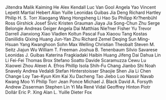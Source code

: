 Jitendra Malik
Kaiming He
Alex Kendall
Luc Van Gool
Angela Yao
Vincent Lepetit
Martial Hebert
Alan Yuille
Leonidas Guibas
Jia Deng
Richard Hartley
Philip H. S. Torr
Xiaogang Wang
Hongsheng Li
Hao Su
Philipp Kr?henbühl
Ross Girshick
Josef Sivic
Kristen Grauman
Jiaya Jia
Song-Chun Zhu
Serge Belongie
Andreas Geiger
Angela Dai
Matthias Nie?ner
Fisher Yu
Trevor Darrell
Jianxiong Xiao
Vladlen Koltun
Pascal Fua
Xiaoou Tang
Kostas Daniilidis
Qixing Huang
Jun-Yan Zhu
Richard Zemel
Deqing Sun
Ming-Hsuan
Yang Kwanghoon
Sohn Max
Welling Christian
Theobalt Steven
M. Seitz
Jiajun Wu
William T. Freeman
Joshua B. Tenenbaum
Silvio Savarese
Leonidas J. Guibas
Katerina Fragkiadaki
Haibin Huang
Jifeng Dai
Dahua Lin
Li Fei-Fei
Thomas Brox
Stefano Soatto
Davide Scaramuzza
Cewu Lu
Xiaowei Zhou
Alexei A. Efros
Phillip Isola
Shih-Fu Chang
Jianbo Shi
Noah Snavely
Andrea Vedaldi
Stefan Hinterstoisser
Shaojie Shen
Jia Li
Chen Change
Loy Tae-Kyun Kim
Kai Xu
Dacheng Tao
Jiebo Luo
Nassir Navab
Kwang Moo
Yi Philip
Torr Jean Ponce
Michael J. Black
David A. Forsyth
Andrew Zisserman
Stephen Lin
Yi Ma
René Vidal
Geoffrey Hinton
Piotr Dollár
Eric P. Xing
Alan L. Yuille
Dieter Fox
